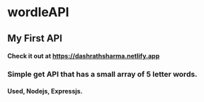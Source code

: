 # wordleAPI

## My First API

#### Check it out at https://dashrathsharma.netlify.app

### Simple get API that has a small array of 5 letter words.

#### Used, Nodejs, Expressjs.